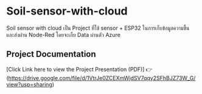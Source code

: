 # Soil-sensor-with-cloud
Soil sensor with cloud เป็น Project ที่ใช้ sensor + ESP32 ในการเก็บข้อมูลความชื้น และส่งผ่าน Node-Red โดยจะเก็บ Data ผ่านตัว Azure
## Project Documentation
[Click Link here to view the Project Presentation (PDF)] 👉 (https://drive.google.com/file/d/1VtrJe0ZCEXmWjdSV7qqy2SFhBJZ73W_G/view?usp=sharing)
